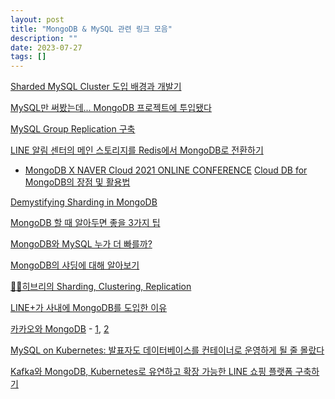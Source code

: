 ```yaml
---
layout: post
title: "MongoDB & MySQL 관련 링크 모음"
description: ""
date: 2023-07-27
tags: []
---
```


<a href="https://dev.gmarket.com/61">Sharded MySQL Cluster 도입 배경과 개발기</a>

<a href="https://dev.gmarket.com/32">MySQL만 써봤는데... MongoDB 프로젝트에 투입됐다</a>

<a href="https://saramin.github.io/2021-09-28-mysql-group-replication/">MySQL Group Replication 구축</a>

<a href="https://engineering.linecorp.com/ko/blog/LINE-integrated-notification-center-from-redis-to-mongodb">LINE 알림 센터의 메인 스토리지를 Redis에서 MongoDB로 전환하기</a>

* <a href="https://www.youtube.com/playlist?list=PLpywxIpxgxhHJaotK1eb60gyg8fHoyCaT">MongoDB X NAVER Cloud 2021 ONLINE CONFERENCE</a>
    <a href="https://youtu.be/5cCvLC8sCOc">Cloud DB for MongoDB의 장점 및 활용법</a>

<a href="https://youtu.be/8sk75-6W0ik">Demystifying Sharding in MongoDB</a>

<a href="https://youtu.be/5AdUkgvovHs">MongoDB 할 때 알아두면 좋을 3가지 팁</a>

<a href="https://youtu.be/3axR2Onz1nU">MongoDB와 MySQL 누가 더 빠를까?</a>

<a href="https://youtu.be/_SVS4qn8HuY">MongoDB의 샤딩에 대해 알아보기</a>

<a href="https://youtu.be/y42TXZKFfqQ">👨‍💻히브리의 Sharding, Clustering, Replication</a>

<a href="https://fastcampus.co.kr/story_article_yhs">LINE+가 사내에 MongoDB를 도입한 이유</a>

<a href="https://tv.kakao.com/channel/3693125/cliplink/414072595">카카오와 MongoDB</a> - <a href="https://freedeveloper.tistory.com/341">1</a>, <a href="https://sundries-in-myidea.tistory.com/106">2</a>

<a href="https://tv.kakao.com/channel/3693125/cliplink/414132056">MySQL on Kubernetes: 발표자도 데이터베이스를 컨테이너로 운영하게 될 줄 몰랐다</a>

<a href="https://engineering.linecorp.com/ko/blog/line-shopping-platform-kafka-mongodb-kubernetes">Kafka와 MongoDB, Kubernetes로 유연하고 확장 가능한 LINE 쇼핑 플랫폼 구축하기</a>
